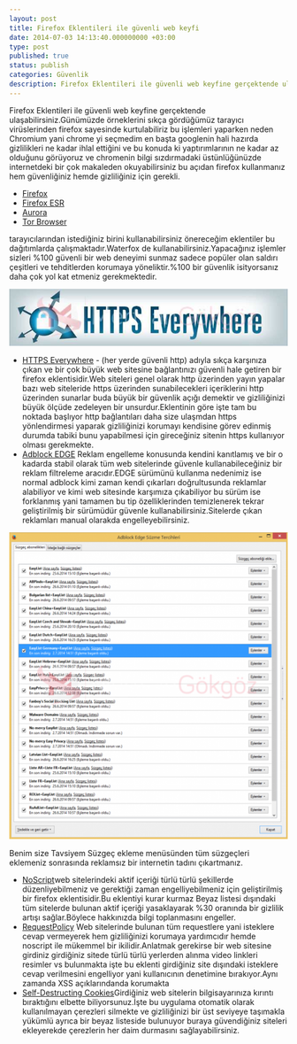 ```yaml
---
layout: post
title: Firefox Eklentileri ile güvenli web keyfi
date: 2014-07-03 14:13:40.000000000 +03:00
type: post
published: true
status: publish
categories: Güvenlik
description: Firefox Eklentileri ile güvenli web keyfine gerçektende ulaşabilirsiniz.Günümüzde örneklerini sıkça gördüğümüz tarayıcı virüslerinden firefox sayesinde kurtula
---
```

Firefox Eklentileri ile güvenli web keyfine gerçektende ulaşabilirsiniz.Günümüzde örneklerini sıkça gördüğümüz tarayıcı virüslerinden firefox sayesinde kurtulabiliriz bu işlemleri yaparken neden Chromium yani chrome yi seçmedim en başta googlenin hali hazırda gizlilikleri ne kadar ihlal ettiğini ve bu konuda ki yaptırımlarının ne kadar az olduğunu görüyoruz ve chromenin bilgi sızdırmadaki üstünlüğünüzde internetdeki bir çok makaleden okuyabilirsiniz bu açıdan firefox kullanmanız hem güvenliğiniz hemde gizliliğiniz için gerekli.

- [Firefox](http://www.mozilla.org/tr/firefox/new/)
- [Firefox ESR](https://www.mozilla.org/en-US/firefox/organizations/faq/)
- [Aurora](http://www.mozilla.org/tr/firefox/channel/#aurora)
- [Tor Browser](https://www.torproject.org/)

tarayıcılarından istediğiniz birini kullanabilirsiniz önereceğim eklentiler bu dağıtımlarda çalışmaktadır.Waterfox de kullanabilirsiniz.Yapacağınız işlemler sizleri %100 güvenli bir web deneyimi sunmaz sadece popüler olan saldırı çeşitleri ve tehditlerden korumaya yöneliktir.%100 bir güvenlik isityorsanız daha çok yol kat etmeniz gerekmektedir.

![https-everywheregorsel 1](/assets/https-everywheregorsel-1.jpg)

- [HTTPS Everywhere](https://www.eff.org/https-everywhere) - (her yerde güvenli http) adıyla sıkça karşınıza çıkan ve bir çok büyük web sitesine bağlantınızı güvenli hale getiren bir firefox eklentisidir.Web siteleri genel olarak http üzerinden yayın yapalar bazı web siteleride https üzerinden sunabilecekleri içeriklerini http üzerinden sunarlar buda büyük bir güvenlik açığı demektir ve gizliliğinizi büyük ölçüde zedeleyen bir unsurdur.Eklentinin göre işte tam bu noktada başlıyor http bağlantıları daha size ulaşmdan https yönlendirmesi yaparak gizliliğinizi korumayı kendisine görev edinmiş durumda tabiki bunu yapabilmesi için gireceğiniz sitenin https kullanıyor olması gerekmekte.
- [Adblock EDGE](https://addons.mozilla.org/en-US/firefox/addon/adblock-edge/) Reklam engelleme konusunda kendini kanıtlamış ve bir o kadarda stabil olarak tüm web sitelerinde güvenle kullanabileceğiniz bir reklam filtreleme aracıdır.EDGE sürümünü kullanma nedenimiz ise normal adblock kimi zaman kendi çıkarları doğrultusunda reklamlar alabiliyor ve kimi web sitesinde karşımıza çıkabiliyor bu sürüm ise forklanmış yani tamamen bu tip özelliklerinden temizlenerek tekrar geliştirilmiş bir sürümüdür güvenle kullanabilirsiniz.Sitelerde çıkan reklamları manual olarakda engelleyebilirsiniz.

![adblockedgegorsel1](/assets/adblockedgegorsel1-e1404351617939-524x576.png)

Benim size Tavsiyem Süzgeç ekleme menüsünden tüm süzgeçleri eklemeniz sonrasında reklamsız bir internetin tadını çıkartmanız.

- [NoScript](https://addons.mozilla.org/en-US/firefox/addon/noscript/)web sitelerindeki aktif içeriği türlü türlü şekillerde düzenliyebilmeniz ve gerektiği zaman engelliyebilmeniz için geliştirilmiş bir firefox eklentisidir.Bu eklentiyi kurar kurmaz Beyaz listesi dışındaki tüm sitelerde bulunan aktif içeriği yasaklayarak %30 oranında bir gizlilik artışı sağlar.Böylece hakkınızda bilgi toplanmasını engeller.
- [RequestPolicy](https://addons.mozilla.org/en-US/firefox/addon/requestpolicy/) Web sitelerinde bulunan tüm requestlere yani isteklere cevap vermeyerek hem gizliliğinizi korumaya yardımcıdır hemde noscript ile mükemmel bir ikilidir.Anlatmak gerekirse bir web sitesine girdiniz girdiğiniz sitede türlü türlü yerlerden alınma video linkleri resimler vs bulunmakta işte bu eklenti girdiğiniz site dışındaki isteklere cevap verilmesini engelliyor yani kullanıcının denetimine bırakıyor.Aynı zamanda XSS açıklarındanda korumakta
- [Self-Destructing Cookies](https://addons.mozilla.org/en-US/firefox/addon/self-destructing-cookies/)Girdiğiniz web sitelerin bilgisayarınıza kırıntı bıraktığını elbette biliyorsunuz.İşte bu uygulama otomatik olarak kullanılmayan çerezleri silmekte ve gizliliğinizi bir üst seviyeye taşımakla yükümlü ayrıca bir beyaz listeside bulunuyor buraya güvendiğiniz siteleri ekleyerekde çerezlerin her daim durmasını sağlayabilirsiniz.
